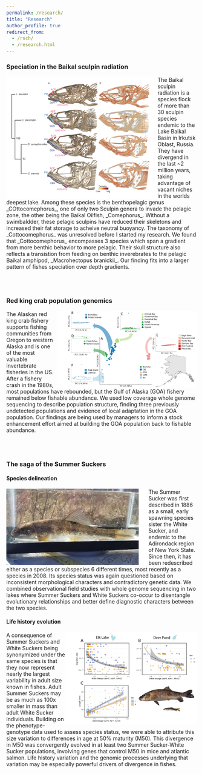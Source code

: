 ```yaml
---
permalink: /research/
title: "Research"
author_profile: true
redirect_from: 
  - /rsch/
  - /research.html
---
```


### Speciation in the Baikal sculpin radiation
<img style="float: left;" width = "400" src="/images/cottocomephorus.png">
The Baikal sculpin radiation is a species flock of more than 30 sculpin species endemic to the Lake Baikal Basin in Irkutsk Oblast, Russia. They have divergend in the last ~2 million years, taking advantage of vacant niches in the worlds deepest lake. Among these species is the benthopelagic genus _COttocomephorus_, one of only two Sculpin genera to invade the pelagic zone, the other being the Baikal Oilfish, _Comephorus_. Without a swimbaldder, these pelagic sculpins have reduced their skeletons and increased their fat storage to acheive neutral  buoyancy.
The taxonomy of _Cottocomephorus_ was unresolved before I started my research. We found that _Cottocomephorus_ encompasses 3 species which span a gradient from more benthic behavior to more pelagic. Their skull structure also reflects a transistion from feeding on benthic inverebrates to the pelagic Baikal amphipod, _Macrohectopus branickii_. Our finding fits into a larger pattern of fishes speciation over depth gradients.

<br><br>

### Red king crab population genomics
<img style="float: right;" src="/images/All_PCAs_map_350x204.png">
The Alaskan red king crab fishery supports fishing communities from Oregon to western Alaska and is one of the most valuable invertebrate fisheries in the US. After a fishery crash in the 1980s, most populations have rebounded, but the Gulf of Alaska (GOA) fishery remained below fishable abundance. We used low coverage whole genome sequencing to describe population structure, finding three previously undetected populations and evidence of local adaptation in the GOA population. Our findings are being used by managers to inform a stock enhancement effort aimed at building the GOA population back to fishable abundance. 

<br><br>

### The saga of the Summer Suckers
#### Species delineation
<img style="float: left;" src="/images/Small_sucker_5-20_cropped_350x201.jpg">
The Summer Sucker was first described in 1886 as a small, early spawning species sister the White Sucker, and endemic to the Adirondack region of New York State. Since then, it has been redescribed either as a species or subspecies 6 different times, most recently as a species in 2008. Its species status was again questioned based on inconsistent morphological characters and contradictory genetic data. We combined observational field studies with whole genome sequencing in two lakes where Summer Suckers and White Suckers co-occur to disentangle evolutionary relationships and better define diagnostic characters between the two species. 


#### Life history evolution
<img style="float: right;" src="/images/Fig_4_350x244.png">
A consequence of Summer Suckers and White Suckers being synonymized under the same species is that they now represent nearly the largest variability in adult size known in fishes. Adult Summer Suckers may be as much as 100x smaller in mass than adult White Sucker individuals. Building on the phenotype-genotype data used to assess species status, we were able to attribute this size variation to differences in age at 50% maturity (M50). This divergence in M50 was convergently evolved in at least two Summer Sucker-White Sucker populations, involving genes that control M50 in mice and atlantic salmon. Life history variation and the genomic processes underlying that variation may be especially powerful drivers of divergence in fishes.  
